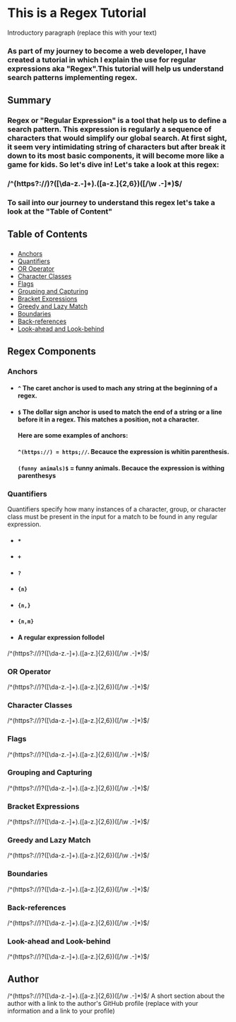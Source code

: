 # This is a Regex Tutorial
Introductory paragraph (replace this with your text)

### As part of my journey to become a web developer, I have created a tutorial in which I explain the use for regular expressions aka "Regex".This tutorial will help us understand search patterns implementing regex. 


## Summary
### Regex or "Regular Expression" is a tool  that help  us to define a search pattern. This expression is regularly a sequence of characters that would simplify our global search. At first sight, it seem very intimidating string of characters but after break it down to its most basic components, it will become more like a game for kids. So let's dive in! Let's take a look at this regex:
### /^(https?:\/\/)?([\da-z\.-]+)\.([a-z\.]{2,6})([\/\w \.-]*)$/
### To sail into our journey to understand this regex let's take a look at the "Table of Content"


## Table of Contents
### 
- [Anchors](#anchors)
- [Quantifiers](#quantifiers)
- [OR Operator](#or-operator)
- [Character Classes](#character-classes)
- [Flags](#flags)
- [Grouping and Capturing](#grouping-and-capturing)
- [Bracket Expressions](#bracket-expressions)
- [Greedy and Lazy Match](#greedy-and-lazy-match)
- [Boundaries](#boundaries)
- [Back-references](#back-references)
- [Look-ahead and Look-behind](#look-ahead-and-look-behind)

## Regex Components

### Anchors
- #### `^` The caret anchor is used to mach any string at the beginning of a regex.
- #### `$` The dollar sign anchor is used to match the end of a string or a line before it in a regex. This matches a position, not a character.
    #### Here are some examples of anchors:
    #### `^(https://) = https;//`. Becauce the expression is whitin parenthesis.
    #### `(funny animals)$` = funny animals. Becauce the expression is withing parenthesys   

### Quantifiers
Quantifiers specify how many instances of a character, group, or character class must be present in the input for a match to be found in any regular expression.
- ####  `*`      
- ####  `+` 
- ####  `?`  
- ####  `{n}`
- ####  `{n,}`
- ####  `{n,m}`
- #### A regular expression follodel
/^(https?:\/\/)?([\da-z\.-]+)\.([a-z\.]{2,6})([\/\w \.-]*)$/
### OR Operator
/^(https?:\/\/)?([\da-z\.-]+)\.([a-z\.]{2,6})([\/\w \.-]*)$/
### Character Classes
/^(https?:\/\/)?([\da-z\.-]+)\.([a-z\.]{2,6})([\/\w \.-]*)$/
### Flags
/^(https?:\/\/)?([\da-z\.-]+)\.([a-z\.]{2,6})([\/\w \.-]*)$/
### Grouping and Capturing
/^(https?:\/\/)?([\da-z\.-]+)\.([a-z\.]{2,6})([\/\w \.-]*)$/
### Bracket Expressions
/^(https?:\/\/)?([\da-z\.-]+)\.([a-z\.]{2,6})([\/\w \.-]*)$/
### Greedy and Lazy Match
/^(https?:\/\/)?([\da-z\.-]+)\.([a-z\.]{2,6})([\/\w \.-]*)$/
### Boundaries
/^(https?:\/\/)?([\da-z\.-]+)\.([a-z\.]{2,6})([\/\w \.-]*)$/
### Back-references
/^(https?:\/\/)?([\da-z\.-]+)\.([a-z\.]{2,6})([\/\w \.-]*)$/
### Look-ahead and Look-behind
/^(https?:\/\/)?([\da-z\.-]+)\.([a-z\.]{2,6})([\/\w \.-]*)$/
## Author
/^(https?:\/\/)?([\da-z\.-]+)\.([a-z\.]{2,6})([\/\w \.-]*)$/
A short section about the author with a link to the author's GitHub profile (replace with your information and a link to your profile)
